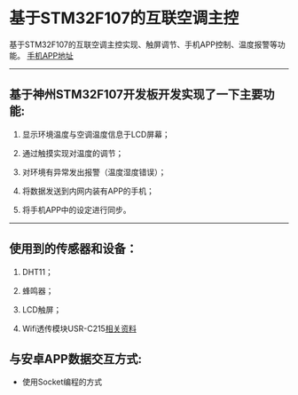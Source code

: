 # 基于STM32F107的互联空调主控
基于STM32F107的互联空调主控实现、触屏调节、手机APP控制、温度报警等功能。
[手机APP地址](https://github.com/xsj321/Connect-air-conditioner-to-master-Android-APP/tree/master)

----------

  ## 基于神州STM32F107开发板开发实现了一下主要功能:


1. 显示环境温度与空调温度信息于LCD屏幕；
  
2. 通过触摸实现对温度的调节；
  
3. 对环境有异常发出报警（温度湿度错误）；
  
4. 将数据发送到内网内装有APP的手机；
  
5. 将手机APP中的设定进行同步。

---------
  
## 使用到的传感器和设备：
1. DHT11；

2. 蜂鸣器；

3. LCD触屏；

4. Wifi透传模块USR-C215[相关资料](http://www.usr.cn/Product/159.html)
  
## 与安卓APP数据交互方式:
 
- 使用Socket编程的方式

